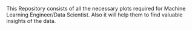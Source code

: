This Repository consists of all the necessary plots required for Machine Learning Engineer/Data Scientist. Also it will help them to find valuable insights of the data.
